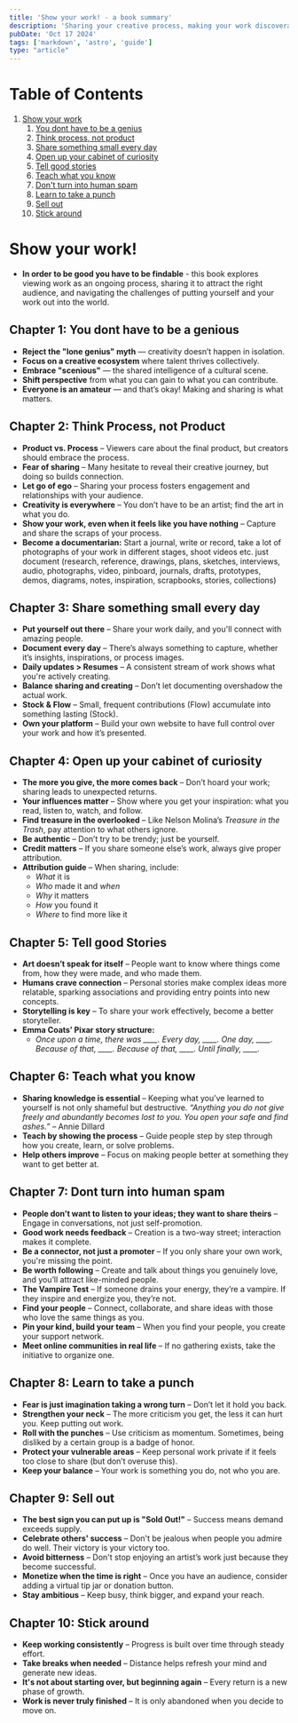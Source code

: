 ```yaml
---
title: 'Show your work! - a book summary'
description: 'Sharing your creative process, making your work discoverable, building an audience through generosity and collaboration, and embracing the challenges of being visible in the creative world.'
pubDate: 'Oct 17 2024'
tags: ['markdown', 'astro', 'guide']
type: "article"
---
```



# Table of Contents

1.  [Show your work](#org779c308)
    1.  [You dont have to be a genius](#org4081154)
    2.  [Think process, not product](#org3c2e029)
    3.  [Share something small every day](#org8340112)
    4.  [Open up your cabinet of curiosity](#org466f557)
    5.  [Tell good stories](#org6ec5c57)
    6.  [Teach what you know](#org3fb9e08)
    7.  [Don't turn into human spam](#org499f7f6)
    8.  [Learn to take a punch](#orgdab78a2)
    9.  [Sell out](#orgf88b4c6)
    10. [Stick around](#org17c72a3)



<a id="org779c308"></a>

# Show your work!

-   **In order to be good you have to be findable** - this book explores viewing work as an ongoing process, sharing it to attract the right audience, and navigating the challenges of putting yourself and your work out into the world.


<a id="org4081154"></a>

## Chapter 1: You dont have to be a genious

-   **Reject the "lone genius" myth** — creativity doesn’t happen in isolation.
-   **Focus on a creative ecosystem** where talent thrives collectively.
-   **Embrace "scenious"** — the shared intelligence of a cultural scene.
-   **Shift perspective** from what you can gain to what you can contribute.
-   **Everyone is an amateur** — and that’s okay! Making and sharing is what matters.


<a id="org3c2e029"></a>

## Chapter 2: Think Process, not Product

-   **Product vs. Process** – Viewers care about the final product, but creators should embrace the process.
-   **Fear of sharing** – Many hesitate to reveal their creative journey, but doing so builds connection.
-   **Let go of ego** – Sharing your process fosters engagement and relationships with your audience.
-   **Creativity is everywhere** – You don’t have to be an artist; find the art in what you do.
-   **Show your work, even when it feels like you have nothing** – Capture and share the scraps of your process.
-   **Become a documentarian:** Start a journal, write or record, take a lot of photographs of your work in different stages, shoot videos etc. just document (research, reference, drawings, plans, sketches, interviews, audio, photographs, video, pinboard, journals, drafts, prototypes, demos, diagrams, notes, inspiration, scrapbooks, stories, collections)

<a id="org8340112"></a>

## Chapter 3: Share something small every day

- **Put yourself out there** – Share your work daily, and you'll connect with amazing people.  
- **Document every day** – There’s always something to capture, whether it’s insights, inspirations, or process images.  
- **Daily updates > Resumes** – A consistent stream of work shows what you're actively creating.  
- **Balance sharing and creating** – Don’t let documenting overshadow the actual work.  
- **Stock & Flow** – Small, frequent contributions (Flow) accumulate into something lasting (Stock).  
- **Own your platform** – Build your own website to have full control over your work and how it’s presented.  

<a id="org466f557"></a>

## Chapter 4: Open up your cabinet of curiosity

- **The more you give, the more comes back** – Don’t hoard your work; sharing leads to unexpected returns.  
- **Your influences matter** – Show where you get your inspiration: what you read, listen to, watch, and follow.  
- **Find treasure in the overlooked** – Like Nelson Molina’s *Treasure in the Trash*, pay attention to what others ignore.  
- **Be authentic** – Don’t try to be trendy; just be yourself.  
- **Credit matters** – If you share someone else’s work, always give proper attribution.  
- **Attribution guide** – When sharing, include:  
  - *What* it is  
  - *Who* made it and *when*  
  - *Why* it matters  
  - *How* you found it  
  - *Where* to find more like it  

<a id="org6ec5c57"></a>

## Chapter 5: Tell good Stories

- **Art doesn’t speak for itself** – People want to know where things come from, how they were made, and who made them.  
- **Humans crave connection** – Personal stories make complex ideas more relatable, sparking associations and providing entry points into new concepts.  
- **Storytelling is key** – To share your work effectively, become a better storyteller.  
- **Emma Coats’ Pixar story structure:**  
  - *Once upon a time, there was \_\_\_\_. Every day, \_\_\_\_. One day, \_\_\_\_. Because of that, \_\_\_\_. Because of that, \_\_\_\_. Until finally, \_\_\_\_.*

<a id="org3fb9e08"></a>

## Chapter 6: Teach what you know

- **Sharing knowledge is essential** – Keeping what you’ve learned to yourself is not only shameful but destructive. *“Anything you do not give freely and abundantly becomes lost to you. You open your safe and find ashes.”* – Annie Dillard  
- **Teach by showing the process** – Guide people step by step through how you create, learn, or solve problems.  
- **Help others improve** – Focus on making people better at something they want to get better at.  

<a id="org499f7f6"></a>

## Chapter 7: Dont turn into human spam

- **People don’t want to listen to your ideas; they want to share theirs** – Engage in conversations, not just self-promotion.  
- **Good work needs feedback** – Creation is a two-way street; interaction makes it complete.  
- **Be a connector, not just a promoter** – If you only share your own work, you're missing the point.  
- **Be worth following** – Create and talk about things you genuinely love, and you’ll attract like-minded people.  
- **The Vampire Test** – If someone drains your energy, they’re a vampire. If they inspire and energize you, they’re not.  
- **Find your people** – Connect, collaborate, and share ideas with those who love the same things as you.  
- **Pin your kind, build your team** – When you find your people, you create your support network.  
- **Meet online communities in real life** – If no gathering exists, take the initiative to organize one.  


<a id="orgdab78a2"></a>

## Chapter 8: Learn to take a punch

- **Fear is just imagination taking a wrong turn** – Don’t let it hold you back.  
- **Strengthen your neck** – The more criticism you get, the less it can hurt you. Keep putting out work.  
- **Roll with the punches** – Use criticism as momentum. Sometimes, being disliked by a certain group is a badge of honor.  
- **Protect your vulnerable areas** – Keep personal work private if it feels too close to share (but don’t overuse this).  
- **Keep your balance** – Your work is something you do, not who you are.  

<a id="orgf88b4c6"></a>

## Chapter 9: Sell out

- **The best sign you can put up is "Sold Out!"** – Success means demand exceeds supply.  
- **Celebrate others' success** – Don't be jealous when people you admire do well. Their victory is your victory too.  
- **Avoid bitterness** – Don't stop enjoying an artist’s work just because they become successful.  
- **Monetize when the time is right** – Once you have an audience, consider adding a virtual tip jar or donation button.  
- **Stay ambitious** – Keep busy, think bigger, and expand your reach.


<a id="org17c72a3"></a>

## Chapter 10: Stick around

- **Keep working consistently** – Progress is built over time through steady effort.  
- **Take breaks when needed** – Distance helps refresh your mind and generate new ideas.  
- **It's not about starting over, but beginning again** – Every return is a new phase of growth.  
- **Work is never truly finished** – It is only abandoned when you decide to move on.  


